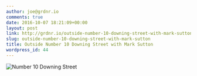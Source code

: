```yaml
---
author: joe@grdnr.io
comments: true
date: 2016-10-07 18:21:09+00:00
layout: post
link: http://grdnr.io/outside-number-10-downing-street-with-mark-sutton/
slug: outside-number-10-downing-street-with-mark-sutton
title: Outside Number 10 Downing Street with Mark Sutton
wordpress_id: 44
---
```


![Number 10 Downing Street](http://images.grdnr.io/2013/12/number10pic1.png)
